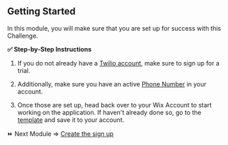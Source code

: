 ## Getting Started

In this module, you will make sure that you are set up for success with this Challenge.


**:white_check_mark: Step-by-Step Instructions**

1. If you do not already have a [Twilio account](https://www.twilio.com/docs/usage/tutorials/how-to-use-your-free-trial-account), make sure to sign up for a trial.

2. Additionally, make sure you have an active [Phone Number](https://console.twilio.com/us1/develop/sms/overview?frameUrl=%2Fconsole%2Fsms%2Fdashboard%3Fx-target-region%3Dus1) in your account.

3. Once those are set up, head back over to your Wix Account to start working on the application. If haven't already done so, go to the [template](https://editor.wix.com/html/editor/web/renderer/new?siteId=fb3993d7-bbae-4c29-901a-fc98a9d2d3bf&metaSiteId=9f93bc1a-f23a-4e64-bffb-15bfab6aa0ab&autoDevMode=true) and save it to your account.

:fast_forward: Next Module => [Create the sign up](SIGN_UP.md)
